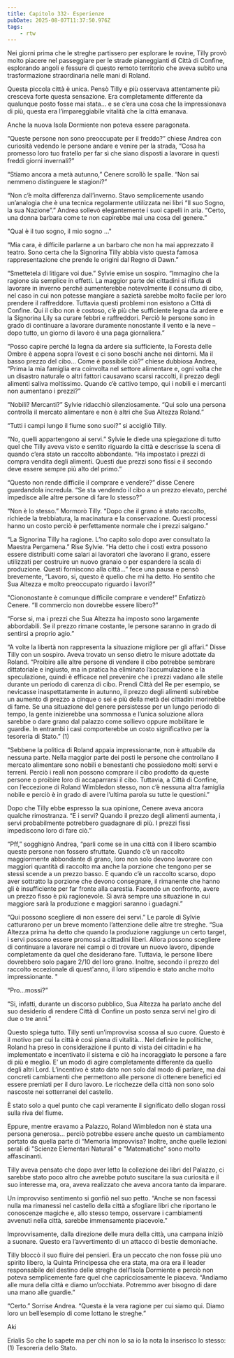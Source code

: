 ```yaml
---
title: Capitolo 332- Esperienze
pubDate: 2025-08-07T11:37:50.976Z
tags:
    - rtw
---
```











Nei giorni prima che le streghe partissero per esplorare le rovine, Tilly provò molto piacere nel passeggiare per le strade pianeggianti di Città di Confine, esplorando angoli e fessure di questo remoto territorio che aveva subito una trasformazione straordinaria nelle mani di Roland.


Questa piccola città è unica. Pensò Tilly e più osservava attentamente più cresceva forte questa sensazione. Era completamente differente da qualunque posto fosse mai stata… e se c’era una cosa che la impressionava di più, questa era l’impareggiabile vitalità che la città emanava.


Anche la nuova Isola Dormiente non poteva essere paragonata.


“Queste persone non sono preoccupate per il freddo?” chiese Andrea con curiosità vedendo le persone andare e venire per la strada, “Cosa ha promesso loro tuo fratello per far sì che siano disposti a lavorare in questi freddi giorni invernali?”


“Stiamo ancora a metà autunno,” Cenere scrollò le spalle. “Non sai nemmeno distinguere le stagioni?”


“Non c’è molta differenza dall’inverno. Stavo semplicemente usando un’analogia che è una tecnica regolarmente utilizzata nei libri “Il suo Sogno, la sua Nazione”.” Andrea sollevò elegantemente i suoi capelli in aria. “Certo, una donna barbara come te non capirebbe mai una cosa del genere.”


"Qual è il tuo sogno, il mio sogno ..."


“Mia cara, è difficile parlarne a un barbaro che non ha mai apprezzato il teatro. Sono certa che la Signorina Tilly abbia visto questa famosa rappresentazione che prende le origini dal Regno di Dawn.”


“Smettetela di litigare voi due.” Sylvie emise un sospiro. “Immagino che la ragione sia semplice in effetti. La maggior parte dei cittadini si rifiuta di lavorare in inverno perché aumenterebbe notevolmente il consumo di cibo, nel caso in cui non potesse mangiare a sazietà sarebbe molto facile per loro prendere il raffreddore. Tuttavia questi problemi non esistono a Città di Confine. Qui il cibo non è costoso, c’è più che sufficiente legna da ardere e la Signorina Lily sa curare febbri e raffreddori. Perciò le persone sono in grado di continuare a lavorare duramente nonostante il vento e la neve – dopo tutto, un giorno di lavoro è una paga giornaliera.”


“Posso capire perché la legna da ardere sia sufficiente, la Foresta delle Ombre è appena sopra l’ovest e ci sono boschi anche nei dintorni. Ma il basso prezzo del cibo… Come è possibile ciò?” chiese dubbiosa Andrea, “Prima la mia famiglia era coinvolta nel settore alimentare e, ogni volta che un disastro naturale o altri fattori causavano scarsi raccolti, il prezzo degli alimenti saliva moltissimo. Quando c’è cattivo tempo, qui i nobili e i mercanti non aumentano i prezzi?”


“Nobili? Mercanti?” Sylvie ridacchiò silenziosamente. “Qui solo una persona controlla il mercato alimentare e non è altri che Sua Altezza Roland.”


“Tutti i campi lungo il fiume sono suoi?” si accigliò Tilly.


“No, quelli appartengono ai servi.” Sylvie le diede una spiegazione di tutto quel che Tilly aveva visto e sentito riguardo la città e descrisse la scena di quando c’era stato un raccolto abbondante. “Ha impostato i prezzi di compra vendita degli alimenti. Questi due prezzi sono fissi e il secondo deve essere sempre più alto del primo.”


“Questo non rende difficile il comprare e vendere?” disse Cenere guardandola incredula. “Se sta vendendo il cibo a un prezzo elevato, perché impedisce alle altre persone di fare lo stesso?”


“Non è lo stesso.” Mormorò Tilly. “Dopo che il grano è stato raccolto, richiede la trebbiatura, la macinatura e la conservazione. Questi processi hanno un costo perciò è perfettamente normale che i prezzi salgano.”


“La Signorina Tilly ha ragione. L’ho capito solo dopo aver consultato la Maestra Pergamena.” Rise Sylvie. “Ha detto che i costi extra possono essere distribuiti come salari ai lavoratori che lavorano il grano, essere utilizzati per costruire un nuovo granaio o per espandere la scala di produzione. Questi forniscono alla città…” fece una pausa e pensò brevemente, “Lavoro, si, questo è quello che mi ha detto. Ho sentito che Sua Altezza e molto preoccupato riguardo i lavori?”


"Ciononostante è comunque difficile comprare e vendere!” Enfatizzò Cenere. “Il commercio non dovrebbe essere libero?”


“Forse si, ma i prezzi che Sua Altezza ha imposto sono largamente abbordabili. Se il prezzo rimane costante, le persone saranno in grado di sentirsi a proprio agio.”


“A volte la libertà non rappresenta la situazione migliore per gli affari.” Disse Tilly con un sospiro. Aveva trovato un senso dietro le misure adottate da Roland. “Proibire alle altre persone di vendere il cibo potrebbe sembrare dittatoriale e ingiusto, ma in pratica ha eliminato l’accumulazione e la speculazione, quindi è efficace nel prevenire che i prezzi vadano alle stelle durante un periodo di carenza di cibo. Prendi Città del Re per esempio, se nevicasse inaspettatamente in autunno, il prezzo degli alimenti subirebbe un aumento di prezzo a cinque o sei e più della metà dei cittadini morirebbe di fame. Se una situazione del genere persistesse per un lungo periodo di tempo, la gente inizierebbe una sommossa e l’unica soluzione allora sarebbe o dare grano dal palazzo come sollievo oppure mobilitare le guardie. In entrambi i casi comporterebbe un costo significativo per la tesoreria di Stato.” (1)


“Sebbene la politica di Roland appaia impressionante, non è attuabile da nessuna parte. Nella maggior parte dei posti le persone che controllano il mercato alimentare sono nobili e benestanti che possiedono molti servi e terreni. Perciò i reali non possono comprare il cibo prodotto da queste persone o proibire loro di accaparrarsi il cibo. Tuttavia, a Città di Confine, con l’eccezione di Roland Wimbledon stesso, non c’è nessuna altra famiglia nobile e perciò è in grado di avere l’ultima parola su tutte le questioni.”


Dopo che Tilly ebbe espresso la sua opinione, Cenere aveva ancora qualche rimostranza. “E i servi? Quando il prezzo degli alimenti aumenta, i servi probabilmente potrebbero guadagnare di più. I prezzi fissi impediscono loro di fare ciò.”


“Pff,” sogghignò Andrea, “parli come se in una città con il libero scambio queste persone non fossero sfruttate. Quando c’è un raccolto maggiormente abbondante di grano, loro non solo devono lavorare con maggiori quantità di raccolto ma anche la porzione che tengono per se stessi scende a un prezzo basso. E quando c’è un raccolto scarso, dopo aver sottratto la porzione che devono consegnare, il rimanente che hanno  gli è insufficiente per far fronte alla carestia. Facendo un confronto, avere un prezzo fisso è più ragionevole. Sì avrà sempre una situazione in cui maggiore sarà la produzione e maggiori saranno i guadagni.”


“Qui possono scegliere di non essere dei servi.” Le parole di Sylvie catturarono per un breve momento l’attenzione delle altre tre streghe. “Sua Altezza prima ha detto che quando la produzione raggiunge un certo target, i servi possono essere promossi a cittadini liberi. Allora possono scegliere di continuare a lavorare nei campi o di trovare un nuovo lavoro, dipende completamente da quel che desiderano fare. Tuttavia, le persone libere dovrebbero solo pagare 2/10 del loro grano. Inoltre, secondo il prezzo del raccolto eccezionale di quest'anno, il loro stipendio è stato anche molto impressionante. "


“Pro…mossi?”


“Si, infatti, durante un discorso pubblico, Sua Altezza ha parlato anche del suo desiderio di rendere Città di Confine un posto senza servi nel giro di due o tre anni.”


Questo spiega tutto. Tilly sentì un’improvvisa scossa al suo cuore. Questo è il motivo per cui la città è così piena di vitalità… Nel definire le politiche, Roland ha preso in considerazione il punto di vista dei cittadini e ha implementato e incentivato il sistema e ciò ha incoraggiato le persone a fare di più e meglio. E’ un modo di agire completamente differente da quello degli altri Lord. L’incentivo è stato dato non solo dal modo di parlare, ma dai concreti cambiamenti che permettono alle persone di ottenere benefici ed essere premiati per il duro lavoro. Le ricchezze della città non sono solo nascoste nei sotterranei del castello.


È stato solo a quel punto che capì veramente il significato dello slogan rossi sulla riva del fiume.


Eppure, mentre eravamo a Palazzo, Roland Wimbledon non è stata una persona generosa… perciò potrebbe essere anche questo un cambiamento portato da quella parte di “Memoria Improvvisa? Inoltre, anche quelle lezioni serali di "Scienze Elementari Naturali" e "Matematiche" sono molto affascinanti.


Tilly aveva pensato che dopo aver letto la collezione dei libri del Palazzo, ci sarebbe stato poco altro che avrebbe potuto suscitare la sua curiosità e il suo interesse ma, ora, aveva realizzato che aveva ancora tanto da imparare.


Un improvviso sentimento si gonfiò nel suo petto. “Anche se non facessi nulla ma rimanessi nel castello della città a sfogliare libri che riportano le conoscenze magiche e, allo stesso tempo, osservare i cambiamenti avvenuti nella città, sarebbe immensamente piacevole.”


Improvvisamente, dalla direzione delle mura della città, una campana iniziò a suonare. Questo era l’avvertimento di un attacco di bestie demoniache.


Tilly bloccò il suo fluire dei pensieri. Era un peccato che non fosse più uno spirito libero, la Quinta Principessa che era stata, ma ora era il leader responsabile del destino delle streghe dell’Isola Dormiente e perciò non poteva semplicemente fare quel che capricciosamente le piaceva. “Andiamo alle mura della città e diamo un’occhiata. Potremmo aver bisogno di dare una mano alle guardie.”


“Certo.” Sorrise Andrea. “Questa è la vera ragione per cui siamo qui. Diamo loro un bell’esempio di come lottano le streghe.”






Aki










 Erialis So che lo sapete ma per chi non lo sa io la nota la inserisco lo stesso: (1) Tesoreria dello Stato.  
                                


                                



